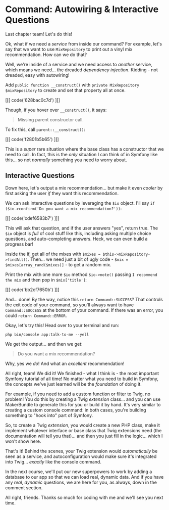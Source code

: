 # Command: Autowiring & Interactive Questions

Last chapter team! Let's do this!

Ok, what if we need a *service* from inside our command? For example, let's say
that we want to use `MixRepository` to print out a vinyl mix recommendation.
How can we do that?

Well, we're inside of a service and we need access to *another* service, which
means we need... the dreaded *dependency injection*. Kidding - not dreaded, easy
with autowiring!

Add `public function __construct()` with `private MixRepository $mixRepository`
to create and set that property all at once.

[[[ code('628bac0c7d') ]]]

Though, if you hover over `__construct()`, it says:

> Missing parent constructor call.

To fix this, call `parent::__construct()`:

[[[ code('f2801b5b65') ]]]

This is a *super* rare situation where the base class has a constructor that we
need to call. In fact, this is the *only* situation I can think of in Symfony
like this... so not *normally* something you need to worry about.

## Interactive Questions

Down here, let's output a mix recommendation... but make it even *cooler* by
first asking the user *if* they want this recommendation.

We can ask interactive questions by leveraging the `$io` object. I'll say
`if ($io->confirm('Do you want a mix recommendation?'))`:

[[[ code('cdef6583b7') ]]]

This will ask that question, and if the user answers "yes", return true. 
The `$io` object is *full* of cool stuff like this, including asking multiple 
choice questions, and auto-completing answers. Heck, we can even build a progress bar!

Inside the if, get all of the mixes with
`$mixes = $this->mixRepository->findAll()`. Then... we need just a bit of ugly
code - `$mix = $mixes[array_rand($mixes)]` - to get a random mix.

Print the mix with one more `$io` method `$io->note()` passing
`I recommend the mix` and then pop in `$mix['title']`:

[[[ code('bb2cf7650b') ]]]

And... done! By the way, notice this `return Command::SUCCESS`? That controls
the exit code of your command, so you'll always want to have `Command::SUCCESS` at
the bottom of your command. If there was an error, you could `return Command::ERROR`.

Okay, let's try this! Head over to your terminal and run:

```terminal
php bin/console app:talk-to-me --yell
```

We get the output... and then we get:

> Do you want a mix recommendation?

Why, yes we *do*! And what an *excellent* recommendation!

All right, team! We did it! We finished - what I think is - the most important
Symfony tutorial of all time! No matter what you need to build in Symfony, the
concepts we've just learned will be the *foundation* of doing it.

For example, if you need to add a custom function or filter to Twig, no problem!
You do this by creating a Twig *extension* class... and you can use MakerBundle
to generate this for you or build it by hand. It's very similar to creating a
custom console command: in both cases, you're building something to "hook into"
part of Symfony.

So, to create a Twig *extension*, you would create a new PHP class, make it
implement whatever interface or base class that Twig extensions need (the
documentation will tell you that)... and then you just fill in the logic... which
I won't show here.

That's it! Behind the scenes, your Twig extension would *automatically* be seen as
a service, and autoconfiguration would make sure it's integrated into Twig...
*exactly* like the console command.

In the next course, we'll put our new superpowers to work by adding a database to
our app so that we can load real, dynamic data. And if you have any *real*,
*dynamic* questions, we are here for you, as always, down in the comment section.

All right, friends. Thanks so much for coding with me and we'll see you next time.
